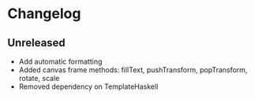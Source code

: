 # Changelog

## Unreleased

* Add automatic formatting
* Added canvas frame methods: fillText, pushTransform, popTransform, rotate, scale
* Removed dependency on TemplateHaskell
